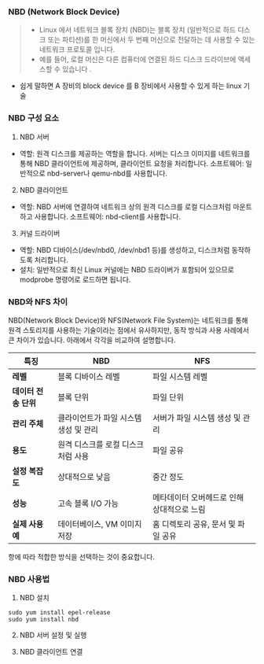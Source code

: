 ### NBD (Network Block Device)

> - Linux 에서 네트워크 블록 장치 (NBD)는 블록 장치 (일반적으로 하드 디스크 또는 파티션)를 한 머신에서 두 번째 머신으로 전달하는 데 사용할 수 있는 네트워크 프로토콜 입니다.
> - 예를 들어, 로컬 머신은 다른 컴퓨터에 연결된 하드 디스크 드라이브에 액세스할 수 있습니다 .
- 쉽게 말하면 A 장비의 block device 를 B 장비에서 사용할 수 있게 하는 linux 기술

### NBD 구성 요소
1. NBD 서버
- 역할: 원격 디스크를 제공하는 역할을 합니다. 서버는 디스크 이미지를 네트워크를 통해 NBD 클라이언트에 제공하며, 클라이언트 요청을 처리합니다.
소프트웨어: 일반적으로 nbd-server나 qemu-nbd를 사용합니다.
2. NBD 클라이언트
- 역할: NBD 서버에 연결하여 네트워크 상의 원격 디스크를 로컬 디스크처럼 마운트하고 사용합니다.
소프트웨어: nbd-client를 사용합니다.
3. 커널 드라이버
- 역할: NBD 디바이스(/dev/nbd0, /dev/nbd1 등)를 생성하고, 디스크처럼 동작하도록 처리합니다.
- 설치: 일반적으로 최신 Linux 커널에는 NBD 드라이버가 포함되어 있으므로 modprobe 명령어로 로드하면 됩니다.



### NBD와 NFS 차이
NBD(Network Block Device)와 NFS(Network File System)는 네트워크를 통해 원격 스토리지를 사용하는 기술이라는 점에서 유사하지만, 동작 방식과 사용 사례에서 큰 차이가 있습니다. 아래에서 각각을 비교하여 설명합니다.


| **특징**              | **NBD**                                      | **NFS**                                      |
|-----------------------|----------------------------------------------|----------------------------------------------|
| **레벨**              | 블록 디바이스 레벨                           | 파일 시스템 레벨                              |
| **데이터 전송 단위**   | 블록 단위                                     | 파일 단위                                     |
| **관리 주체**         | 클라이언트가 파일 시스템 생성 및 관리          | 서버가 파일 시스템 생성 및 관리               |
| **용도**              | 원격 디스크를 로컬 디스크처럼 사용             | 파일 공유                                     |
| **설정 복잡도**       | 상대적으로 낮음                               | 중간 정도                                    |
| **성능**              | 고속 블록 I/O 가능                            | 메타데이터 오버헤드로 인해 상대적으로 느림   |
| **실제 사용 예**      | 데이터베이스, VM 이미지 저장                  | 홈 디렉토리 공유, 문서 및 파일 공유           |

항에 따라 적합한 방식을 선택하는 것이 중요합니다.

### NBD 사용법

1. NBD 설치
```
sudo yum install epel-release
sudo yum install nbd
```

2. NBD 서버 설정 및 실행

3. NBD 클라이언트 연결
